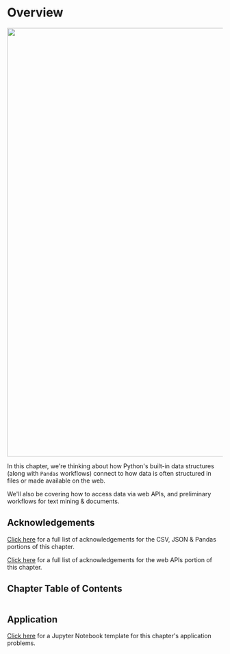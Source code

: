 # Overview

<p align="center"><img src="https://github.com/kwaldenphd/python-data-structures/blob/main/images/Python_Data_Structures.png?raw=true" width="1000"></p>

In this chapter, we're thinking about how Python's built-in data structures (along with `Pandas` workflows) connect to how data is often structured in files or made available on the web.

We'll also be covering how to access data via web APIs, and preliminary workflows for text mining & documents.

## Acknowledgements

[Click here](https://github.com/kwaldenphd/python-structured-data#acknowledgements) for a full list of acknowledgements for the CSV, JSON & Pandas portions of this chapter.

[Click here](https://github.com/kwaldenphd/apis-python#acknowledgements) for a full list of acknowledgements for the web APIs portion of this chapter.

## Chapter Table of Contents

```{tableofcontents}
```

## Application

[Click here](https://colab.research.google.com/drive/1UrwPsv7GeHKKfKgjOPDK6cAPrco6R2fD?usp=sharing) for a Jupyter Notebook template for this chapter's application problems.